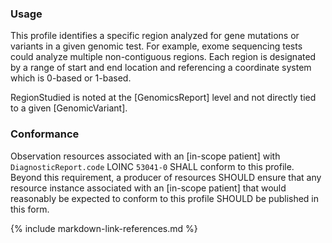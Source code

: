 ### Usage

This profile identifies a specific region analyzed for gene mutations or variants in a given genomic test. For example, exome sequencing tests could analyze multiple non-contiguous regions. Each region is designated by a range of start and end location and referencing a coordinate system which is 0-based or 1-based.

RegionStudied is noted at the [GenomicsReport] level and not directly tied to a given [GenomicVariant].

### Conformance

Observation resources associated with an [in-scope patient] with `DiagnosticReport.code` LOINC `53041-0` SHALL conform to this profile. Beyond this requirement, a producer of resources SHOULD ensure that any resource instance associated with an [in-scope patient] that would reasonably be expected to conform to this profile SHOULD be published in this form.

{% include markdown-link-references.md %}
